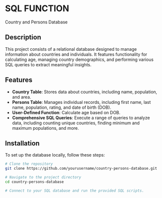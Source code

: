 # SQL FUNCTION
 Country and Persons Database

## Description
This project consists of a relational database designed to manage information about countries and individuals. It features functionality for calculating age, managing country demographics, and performing various SQL queries to extract meaningful insights.

## Features
- **Country Table**: Stores data about countries, including name, population, and area.
- **Persons Table**: Manages individual records, including first name, last name, population, rating, and date of birth (DOB).
- **User-Defined Function**: Calculate age based on DOB.
- **Comprehensive SQL Queries**: Execute a range of queries to analyze data, including counting unique countries, finding minimum and maximum populations, and more.

## Installation
To set up the database locally, follow these steps:

```bash
# Clone the repository
git clone https://github.com/yourusername/country-persons-database.git

# Navigate to the project directory
cd country-persons-database

# Connect to your SQL database and run the provided SQL scripts.
